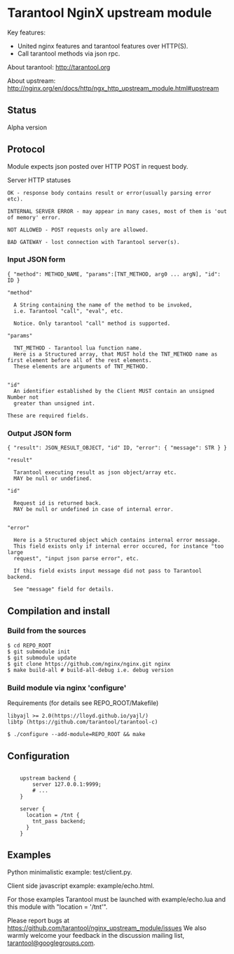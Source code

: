 # Tarantool NginX upstream module

  Key features:
  * United nginx features and tarantool features over HTTP(S).
  * Call tarantool methods via json rpc.

  About tarantool: http://tarantool.org
  
  About upstream: http://nginx.org/en/docs/http/ngx_http_upstream_module.html#upstream

## Status

Alpha version

## Protocol

  Module expects json posted over HTTP POST in request body.
  
  Server HTTP statuses
  
    OK - response body contains result or error(usually parsing error etc).
    
    INTERNAL SERVER ERROR - may appear in many cases, most of them is 'out of memory' error.
    
    NOT ALLOWED - POST requests only are allowed.
    
    BAD GATEWAY - lost connection with Tarantool server(s).

### Input JSON form

    { "method": METHOD_NAME, "params":[TNT_METHOD, arg0 ... argN], "id": ID }

    "method"

      A String containing the name of the method to be invoked,
      i.e. Tarantool "call", "eval", etc.

      Notice. Only tarantool "call" method is supported.

    "params"

      TNT_METHOD - Tarantool lua function name.
      Here is a Structured array, that MUST hold the TNT_METHOD name as first element before all of the rest elements.
      These elements are arguments of TNT_METHOD.
      

    "id"
      An identifier established by the Client MUST contain an unsigned Number not
      greater than unsigned int.

    These are required fields.

### Output JSON form

    { "result": JSON_RESULT_OBJECT, "id" ID, "error": { "message": STR } }

    "result"

      Tarantool executing result as json object/array etc.
      MAY be null or undefined.

    "id"

      Request id is returned back.
      MAY be null or undefined in case of internal error.


    "error"

      Here is a Structured object which contains internal error message.
      This field exists only if internal error occured, for instance "too large
      request", "input json parse error", etc.

      If this field exists input message did not pass to Tarantool backend.

      See "message" field for details.

## Compilation and install

### Build from the sources

    $ cd REPO_ROOT
    $ git submodule init
    $ git submodule update
    $ git clone https://github.com/nginx/nginx.git nginx
    $ make build-all # build-all-debug i.e. debug version

### Build module via nginx 'configure'

  Requirements (for details see REPO_ROOT/Makefile)

    libyajl >= 2.0(https://lloyd.github.io/yajl/)
    libtp (https://github.com/tarantool/tarantool-c)

    $ ./configure --add-module=REPO_ROOT && make

## Configuration

```nginx

    upstream backend {
        server 127.0.0.1:9999;
        # ...
    }

    server {
      location = /tnt {
        tnt_pass backend;
      }
    }

```

## Examples

  Python minimalistic example: test/client.py.
  
  Client side javascript example: example/echo.html.
  
  For those examples Tarantool must be launched with example/echo.lua and this module with "location = '/tnt'".




Please report bugs at https://github.com/tarantool/nginx_upstream_module/issues
We also warmly welcome your feedback in the discussion mailing list, tarantool@googlegroups.com.
